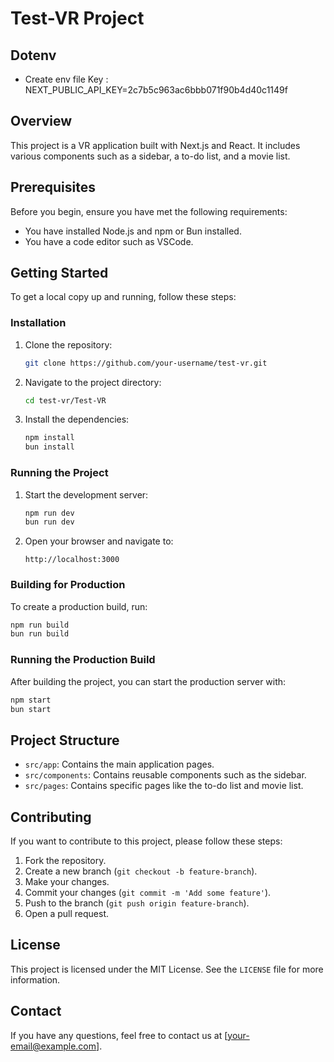 # Test-VR Project

## Dotenv
- Create env file
Key : NEXT_PUBLIC_API_KEY=2c7b5c963ac6bbb071f90b4d40c1149f

## Overview

This project is a VR application built with Next.js and React. It includes various components such as a sidebar, a to-do list, and a movie list.

## Prerequisites

Before you begin, ensure you have met the following requirements:
- You have installed Node.js and npm or Bun installed.
- You have a code editor such as VSCode.

## Getting Started

To get a local copy up and running, follow these steps:

### Installation

1. Clone the repository:
    ```bash
    git clone https://github.com/your-username/test-vr.git
    ```

2. Navigate to the project directory:
    ```bash
    cd test-vr/Test-VR
    ```

3. Install the dependencies:
    ```bash
    npm install
    bun install
    ```

### Running the Project

1. Start the development server:
    ```bash
    npm run dev
    bun run dev
    ```

2. Open your browser and navigate to:
    ```
    http://localhost:3000
    ```

### Building for Production

To create a production build, run:
```bash
npm run build
bun run build
```

### Running the Production Build

After building the project, you can start the production server with:
```bash
npm start
bun start
```

## Project Structure

- `src/app`: Contains the main application pages.
- `src/components`: Contains reusable components such as the sidebar.
- `src/pages`: Contains specific pages like the to-do list and movie list.

## Contributing

If you want to contribute to this project, please follow these steps:

1. Fork the repository.
2. Create a new branch (`git checkout -b feature-branch`).
3. Make your changes.
4. Commit your changes (`git commit -m 'Add some feature'`).
5. Push to the branch (`git push origin feature-branch`).
6. Open a pull request.

## License

This project is licensed under the MIT License. See the `LICENSE` file for more information.

## Contact

If you have any questions, feel free to contact us at [your-email@example.com].